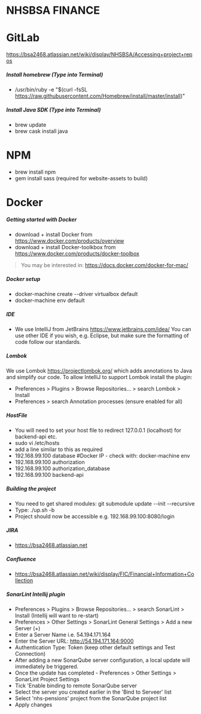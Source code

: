 # NHSBSA FINANCE

# GitLab
https://bsa2468.atlassian.net/wiki/display/NHSBSA/Accessing+project+repos

##### Install homebrew (Type into Terminal)
- /usr/bin/ruby -e "$(curl -fsSL https://raw.githubusercontent.com/Homebrew/install/master/install)"

##### Install Java SDK (Type into Terminal)
- brew update
- brew cask install java

# NPM
- brew install npm
- gem install sass (required for website-assets to build)

# Docker

##### Getting started with Docker
  - download + install Docker from https://www.docker.com/products/overview
  - download + install Docker-toolkbox from https://www.docker.com/products/docker-toolbox
 > You may be interested in:  https://docs.docker.com/docker-for-mac/

##### Docker setup
 - docker-machine create --driver virtualbox default
 - docker-machine env default
 
##### IDE
- We use IntelliJ from JetBrains https://www.jetbrains.com/idea/
You can use other IDE if you wish, e.g. Eclipse, but make sure the formatting of code follow our standards.

##### Lombok
We use Lombok https://projectlombok.org/ which adds annotations to Java and simplify our code. 
To allow IntelliJ to support Lombok install the plugin:
- Preferences > Plugins > Browse Repositories... > search Lombok > Install
- Preferences > search Annotation processes (ensure enabled for all)

##### HostFile
- You will need to set your host file to redirect 127.0.0.1 (localhost) for backend-api etc.
- sudo vi /etc/hosts 
- add a line similar to this as required
- 192.168.99.100 database #Docker IP - check with:  docker-machine env
- 192.168.99.100 authorization
- 192.168.99.100 authorization_database
- 192.168.99.100 backend-api

##### Building the project
- You need to get shared modules:  git submodule update --init --recursive
- Type: ./up.sh -b
- Project should now be accessible e.g. 192.168.99.100:8080/login

##### JIRA
- https://bsa2468.atlassian.net

##### Confluence
- https://bsa2468.atlassian.net/wiki/display/FIC/Financial+Information+Collection

##### SonarLint Intellij plugin
- Preferences > Plugins > Browse Repositories... > search SonarLint > Install (Intellij will want to re-start)
- Preferences > Other Settings > SonarLint General Settings > Add a new Server (+)
- Enter a Server Name i.e. 54.194.171.164
- Enter the Server URL: http://54.194.171.164:9000
- Authentication Type: Token (keep other default settings and Test Connection)
- After adding a new SonarQube server configuration, a local update will immediately be triggered. 
- Once the update has completed - Preferences > Other Settings > SonarLint Project Settings
- Tick 'Enable binding to remote SonarQube server
- Select the server you created earlier in the 'Bind to Serveer' list
- Select 'nhs-pensions' project from the SonarQube project list
- Apply changes

